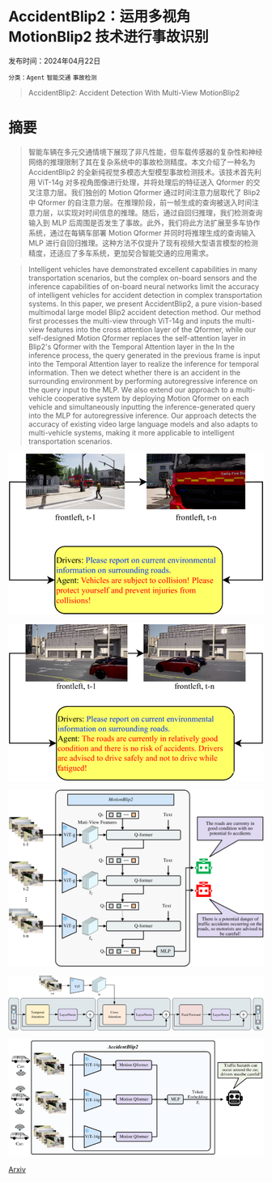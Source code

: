 # AccidentBlip2：运用多视角 MotionBlip2 技术进行事故识别

发布时间：2024年04月22日

`分类：Agent` `智能交通` `事故检测`

> AccidentBlip2: Accident Detection With Multi-View MotionBlip2

# 摘要

> 智能车辆在多元交通情境下展现了非凡性能，但车载传感器的复杂性和神经网络的推理限制了其在复杂系统中的事故检测精度。本文介绍了一种名为 AccidentBlip2 的全新纯视觉多模态大型模型事故检测技术。该技术首先利用 ViT-14g 对多视角图像进行处理，并将处理后的特征送入 Qformer 的交叉注意力层。我们独创的 Motion Qformer 通过时间注意力层取代了 Blip2 中 Qformer 的自注意力层。在推理阶段，前一帧生成的查询被送入时间注意力层，以实现对时间信息的推理。随后，通过自回归推理，我们检测查询输入到 MLP 后周围是否发生了事故。此外，我们将此方法扩展至多车协作系统，通过在每辆车部署 Motion Qformer 并同时将推理生成的查询输入 MLP 进行自回归推理。这种方法不仅提升了现有视频大型语言模型的检测精度，还适应了多车系统，更加契合智能交通的应用需求。

> Intelligent vehicles have demonstrated excellent capabilities in many transportation scenarios, but the complex on-board sensors and the inference capabilities of on-board neural networks limit the accuracy of intelligent vehicles for accident detection in complex transportation systems. In this paper, we present AccidentBlip2, a pure vision-based multimodal large model Blip2 accident detection method. Our method first processes the multi-view through ViT-14g and inputs the multi-view features into the cross attention layer of the Qformer, while our self-designed Motion Qformer replaces the self-attention layer in Blip2's Qformer with the Temporal Attention layer in the In the inference process, the query generated in the previous frame is input into the Temporal Attention layer to realize the inference for temporal information. Then we detect whether there is an accident in the surrounding environment by performing autoregressive inference on the query input to the MLP. We also extend our approach to a multi-vehicle cooperative system by deploying Motion Qformer on each vehicle and simultaneously inputting the inference-generated query into the MLP for autoregressive inference. Our approach detects the accuracy of existing video large language models and also adapts to multi-vehicle systems, making it more applicable to intelligent transportation scenarios.

![AccidentBlip2：运用多视角 MotionBlip2 技术进行事故识别](../../../paper_images/2404.12149/x1.png)

![AccidentBlip2：运用多视角 MotionBlip2 技术进行事故识别](../../../paper_images/2404.12149/x2.png)

![AccidentBlip2：运用多视角 MotionBlip2 技术进行事故识别](../../../paper_images/2404.12149/x3.png)

![AccidentBlip2：运用多视角 MotionBlip2 技术进行事故识别](../../../paper_images/2404.12149/x4.png)

![AccidentBlip2：运用多视角 MotionBlip2 技术进行事故识别](../../../paper_images/2404.12149/x5.png)

[Arxiv](https://arxiv.org/abs/2404.12149)